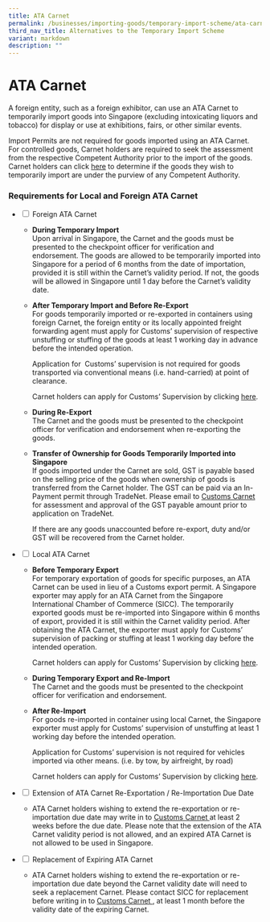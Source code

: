 ```yaml
---
title: ATA Carnet
permalink: /businesses/importing-goods/temporary-import-scheme/ata-carnet/
third_nav_title: Alternatives to the Temporary Import Scheme
variant: markdown
description: ""
---
```

# ATA Carnet

A foreign entity, such as a foreign exhibitor, can use an ATA Carnet to temporarily import goods into Singapore (excluding intoxicating liquors and tobacco) for display or use at exhibitions, fairs, or other similar events.

Import Permits are not required for goods imported using an ATA Carnet. For controlled goods, Carnet holders are required to seek the assessment from the respective Competent Authority prior to the import of the goods. Carnet holders can click [here](https://www.tradenet.gov.sg/tradenet/portlets/search/searchHSCA/searchInitHSCA.do) to determine if the goods they wish to temporarily import are under the purview of any Competent Authority.

### Requirements for Local and Foreign ATA Carnet

<ul class="jekyllcodex_accordion">
<li>
    <input id="accordion1" type="checkbox">
    <label for="accordion1">Foreign ATA Carnet</label>
<div>
	<ul>
		<li><b>During Temporary Import</b><br>
				Upon arrival in Singapore, the Carnet and the goods must be presented to the checkpoint officer for verification and endorsement. The goods are allowed to be temporarily imported into Singapore for a period of 6 months from the date of importation, provided it is still within the Carnet’s validity period. If not, the goods will be allowed in Singapore until 1 day before the Carnet’s validity date. <br>
</li></ul>
	<ul>
   <li><b>After Temporary Import and Before Re-Export</b><br>	
         For goods temporarily imported or re-exported in containers using foreign Carnet, the foreign entity or its locally appointed freight forwarding agent must apply for Customs’ supervision of respective unstuffing or stuffing of the goods at least 1 working day in advance before the intended operation.

Application for &nbsp;Customs’ supervision is not required for goods transported via conventional means (i.e. hand-carried) at point of clearance.
		 
Carnet holders can apply for Customs’ Supervision by clicking [here](https://eservices.customs.gov.sg/scripts/customs/supervision/supermenu.asp).</li>
	</ul>
	
<ul>
   <li><b>During Re-Export</b><br>	
The Carnet and the goods must be presented to the checkpoint officer for verification and endorsement when re-exporting the goods.
</li>
	</ul>
	<ul>
   <li><b>Transfer of Ownership for Goods Temporarily Imported into Singapore</b><br>	
If goods imported under the Carnet are sold, GST is payable based on the selling price of the goods when ownership of goods is transferred from the Carnet holder. The GST can be paid via an In-Payment permit through TradeNet. Please email to <a href="mailto:Customs_Carnet@customs.gov.sg"> Customs Carnet </a> for assessment and approval of the GST payable amount prior to application on TradeNet.
		 
 If there are any goods unaccounted before re-export, duty and/or GST will be recovered from the Carnet holder.
	</li>
	</ul>
	<ul>
	</ul></div></li></ul>

<ul class="jekyllcodex_accordion">
<li>
	<input id="accordion2" type="checkbox">
    <label for="accordion2">Local ATA Carnet</label>
<div>
      <ul>
				<li><b>Before Temporary Export</b><br>
For temporary exportation of goods for specific purposes, an ATA Carnet can be used in lieu of a Customs export permit. A Singapore exporter may apply for an ATA Carnet from the Singapore International Chamber of Commerce (SICC). The temporarily exported goods must be re-imported into Singapore within 6 months of export, provided it is still within the Carnet validity period. After obtaining the ATA Carnet, the exporter must apply for Customs’ supervision of packing or stuffing at least 1 working day before the intended operation. 
					
Carnet holders can apply for Customs’ Supervision by clicking [here](https://eservices.customs.gov.sg/scripts/customs/supervision/supermenu.asp).
				</li></ul>
	<ul>
				<li><b>During Temporary Export and Re-Import</b><br>
The Carnet and the goods must be presented to the checkpoint officer for verification and endorsement.
</li>
				</ul>
		<ul>
				<li><b>After Re-Import</b><br>
For goods re-imported in container using local Carnet, the Singapore exporter must apply for Customs’ supervision of unstuffing at least 1 working day before the intended operation. 

Application for Customs’ supervision is not required for vehicles imported via other means.
(i.e. by tow, by airfreight, by road)

Carnet holders can apply for Customs’ Supervision by clicking <a href="https://eservices.customs.gov.sg/scripts/customs/supervision/supermenu.asp">here</a>.
</li>
				</ul>
			<ul>
    </ul></div>
	</li>
<li>
	<input id="accordion3" type="checkbox">
    <label for="accordion3">Extension of ATA Carnet Re-Exportation / Re-Importation Due Date</label>
<div>
      <ul>
				<li>ATA Carnet holders wishing to extend the re-exportation or re-importation due date may write in to <a href="mailto:Customs_Carnet@customs.gov.sg"> Customs Carnet </a> at least 2 weeks before the due date. Please note that the extension of the ATA Carnet validity period is not allowed, and an expired ATA Carnet is not allowed to be used in Singapore.<br>
</li>
				</ul>
			<ul>
	</ul></div></li>
	<li>
	<input id="accordion4" type="checkbox">
    <label for="accordion4">Replacement of Expiring ATA Carnet</label>
<div>
      <ul>
				<li>ATA Carnet holders wishing to extend the re-exportation or re-importation due date beyond the Carnet validity date will need to seek a replacement Carnet. Please contact SICC for replacement before writing in to <a href="mailto:Customs_Carnet@customs.gov.sg"> Customs Carnet </a>, at least 1 month before the validity date of the expiring Carnet.<br>
</li>
				</ul>
			<ul>
    </ul></div></li></ul>